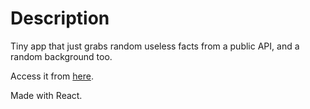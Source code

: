 # Description

Tiny app that just grabs random useless facts from a public API, and a random background too.

Access it from [here](https://mojopy.github.io/random-fact-fetcher/).

Made with React.
